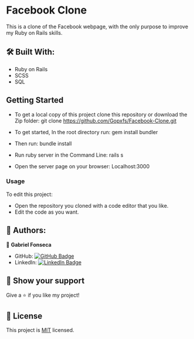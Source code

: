 # Facebook Clone
This is a clone of the Facebook webpage, with the only purpose to improve my Ruby on Rails skills.

## :hammer_and_wrench: Built With: 
- Ruby on Rails 
- SCSS 
- SQL   

## Getting Started 
- To get a local copy of this project clone this repository or download the Zip folder: 
git clone https://github.com/Gopxfs/Facebook-Clone.git 

- To get started, In the root directory run: 
gem install bundler 

- Then run: 
bundle install 

- Run ruby server in the Command Line: 
rails s  

- Open the server page on your browser: 
Localhost:3000 

### Usage 
To edit this project:
- Open the repository you cloned with a code editor that you like. 
- Edit the code as you want. 

## :busts_in_silhouette: Authors: 
👤 **Gabriel Fonseca** 
- GitHub: [![GitHub Badge](https://img.shields.io/badge/-Gopxfs-white?logo=GitHub&logoColor=181717&style=plastic)](https://github.com/Gopxfs) 
- LinkedIn: [![LinkedIn Badge](https://img.shields.io/badge/-GabrielFonseca-white?logo=LinkedIn&logoColor=1DA1F2&style=plastic)](https://www.linkedin.com/in/gabriel-fonseca-sales/)  

## :star2: Show your support 
Give a :star: if you like my project! 

## :pencil: License
This project is [MIT](https://github.com/Gopxfs/Facebook-Clone/blob/dev/LICENSE) licensed. 
